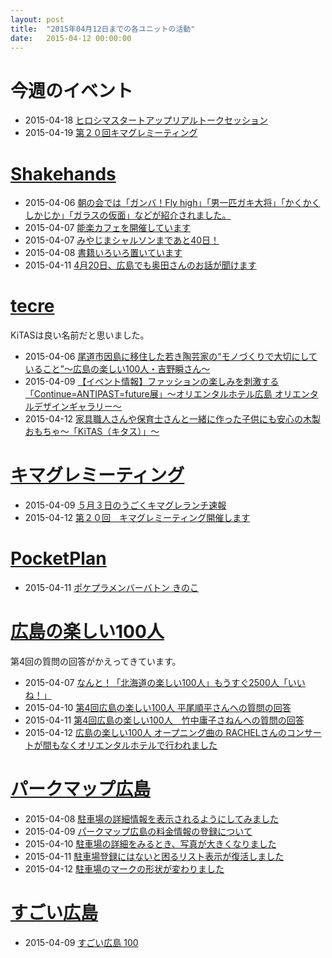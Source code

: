 ```yaml
---
layout: post
title:  "2015年04月12日までの各ユニットの活動"
date:   2015-04-12 00:00:00
---
```


# 今週のイベント

* 2015-04-18 [ヒロシマスタートアップリアルトークセッション](https://www.facebook.com/events/1423657791264113/permalink/1423657794597446/)
* 2015-04-19 [第２０回キマグレミーティング](https://www.facebook.com/events/1564724383781996/permalink/1564724387115329/)


# [Shakehands](http://www.shakehands.jp/)

* 2015-04-06 [朝の会では「ガンバ！Fly high」「男一匹ガキ大将」「かくかくしかじか」「ガラスの仮面」などが紹介されました。](http://www.facebook.com/CoworkingShakeHands/photos/a.624867490897982.1073741830.592127770838621/910832032301525/?type=1)
* 2015-04-07 [能楽カフェを開催しています](http://www.facebook.com/CoworkingShakeHands/photos/a.624867490897982.1073741830.592127770838621/911617258889669/?type=1)
* 2015-04-07 [みやじまシャルソンまであと40日！](http://www.facebook.com/CoworkingShakeHands/posts/911621102222618)
* 2015-04-08 [書籍いろいろ置いています](http://www.facebook.com/CoworkingShakeHands/posts/911986012186127)
* 2015-04-11 [4月20日、広島でも奥田さんのお話が聞けます](http://www.facebook.com/CoworkingShakeHands/posts/913998431984885)


# [tecre](http://tecre.jp/)

KiTASは良い名前だと思いました。

* 2015-04-06 [尾道市因島に移住した若き陶芸家の“モノづくりで大切にしていること”～広島の楽しい100人・吉野瞬さん～](http://tecre.jp/onomichi-innoshima/)
* 2015-04-09 [【イベント情報】ファッションの楽しみを刺激する「Continue=ANTIPAST=future展」～オリエンタルホテル広島 オリエンタルデザインギャラリー～](http://tecre.jp/orientalhotel-hiroshima-2/)
* 2015-04-12 [家具職人さんや保育士さんと一緒に作った子供にも安心の木製おもちゃ～「KiTAS（キタス）」～](http://tecre.jp/hiroshima-tsumiki/)


# [キマグレミーティング](https://www.facebook.com/kimaguremeeting)

* 2015-04-09 [５月３日のうごくキマグレランチ速報](http://www.facebook.com/kimaguremeeting/posts/805969679479600)
* 2015-04-12 [第２０回　キマグレミーティング開催します](http://www.facebook.com/kimaguremeeting/posts/807480589328509)


# [PocketPlan](http://pocketplan.wix.com/pocketplan)

* 2015-04-11 [ポケプラメンバーバトン きのこ](http://www.facebook.com/PocketPlan/photos/a.581734955245814.1073741829.115520338533947/820631464689494/?type=1)


# [広島の楽しい100人](https://www.facebook.com/h100parson)

第4回の質問の回答がかえってきています。

* 2015-04-07 [なんと！「北海道の楽しい100人」もうすぐ2500人「いいね！」](http://www.facebook.com/h100parson/posts/1569602513314888)
* 2015-04-10 [第4回広島の楽しい100人 平尾順平さんへの質問の回答](http://www.facebook.com/h100parson/photos/a.1438197353122072.1073741828.1427131820895292/1570753879866418/?type=1)
* 2015-04-11 [第4回広島の楽しい100人　竹中庸子さねんへの質問の回答](http://www.facebook.com/h100parson/photos/a.1438197353122072.1073741828.1427131820895292/1571225683152571/?type=1)
* 2015-04-12 [広島の楽しい100人 オープニング曲の RACHELさんのコンサートが間もなくオリエンタルホテルで行われました](http://www.facebook.com/h100parson/posts/1571582149783591)


# [パークマップ広島](http://parkmap.eiel.info)

* 2015-04-08 [駐車場の詳細情報を表示されるようにしてみました](http://www.facebook.com/permalink.php?story_fbid=451537051672238&id=449921165167160)
* 2015-04-09 [パークマップ広島の料金情報の登録について](http://www.facebook.com/permalink.php?story_fbid=451914028301207&id=449921165167160)
* 2015-04-10 [駐車場の詳細をみるとき、写真が大きくなりました](http://www.facebook.com/permalink.php?story_fbid=452468948245715&id=449921165167160)
* 2015-04-11 [駐車場登録にはないと困るリスト表示が復活しました](http://www.facebook.com/permalink.php?story_fbid=452855414873735&id=449921165167160)
* 2015-04-12 [駐車場のマークの形状が変わりました](http://www.facebook.com/449921165167160/photos/a.452468954912381.1073741827.449921165167160/453457994813477/?type=1)


# [すごい広島](http://great-h.github.io/)

* 2015-04-09 [すごい広島 100](http://www.facebook.com/events/1436448649982782/permalink/1436448653316115/)
